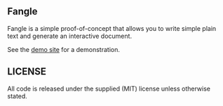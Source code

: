 ## Fangle

Fangle is a simple proof-of-concept that allows you to write simple plain text and generate an interactive document.

See the [demo site](http://jotux.github.com/fangle/) for a demonstration.

## LICENSE

All code is released under the supplied (MIT) license unless otherwise stated.
